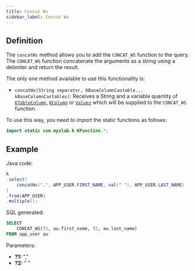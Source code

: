 ```yaml
---
title: Concat Ws
sidebar_label: Concat Ws
---
```


## Definition

The `concatWs` method allows you to add the `CONCAT_WS` function to the query. The `CONCAT_WS` function concatenate the arguments as a string using a delimiter and return the result.

The only one method available to use this functionality is:

- `concatWs(String separator, KBaseColumnCastable... kBaseColumnCastables)`: Receives a String and a variable quantity of [`KTableColumn`](/docs/misc/select-list-values#1-ktablecolumn), [`KColumn`](/docs/misc/select-list-values#2-kcolumn) or [`Values`](/docs/misc/select-list-values#3-values) which will be supplied to the `CONCAT_WS` function.

To use this way, you need to import the static functions as follows:

```java
import static com.myzlab.k.KFunction.*;
```

## Example

Java code:

```java
k
.select(
    concatWs(",", APP_USER.FIRST_NAME, val(" "), APP_USER.LAST_NAME)
)
.from(APP_USER)
.multiple();
```

SQL generated:

```sql
SELECT
    CONCAT_WS(?1, au.first_name, ?2, au.last_name)
FROM app_user au
```

Parameters:

- **?1:** ","
- **?2:** " "